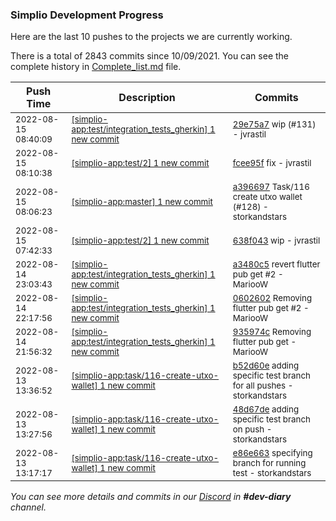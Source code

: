 
### Simplio Development Progress

Here are the last 10 pushes to the projects we are currently working.

There is a total of 2843 commits since 10/09/2021. You can see the complete history in
 [Complete_list.md](Complete_list.md) file.

| Push Time | Description | Commits |
| --- | --- | --- |
| <sub>2022-08-15 08:40:09</sub> | <sub>[[simplio-app:test/integration\_tests\_gherkin] 1 new commit](https://github.com/SimplioOfficial/simplio-app/commit/29e75a7fcf28f9844b511c879b737a29e9126797)</sub> | <sub>[29e75a7](https://github.com/SimplioOfficial/simplio-app/commit/29e75a7fcf28f9844b511c879b737a29e9126797) wip (#131) - jvrastil</sub> |
| <sub>2022-08-15 08:10:38</sub> | <sub>[[simplio-app:test/2] 1 new commit](https://github.com/SimplioOfficial/simplio-app/commit/fcee95f0978f38bf3cd68b1f8c1af6124bccea2d)</sub> | <sub>[fcee95f](https://github.com/SimplioOfficial/simplio-app/commit/fcee95f0978f38bf3cd68b1f8c1af6124bccea2d) fix - jvrastil</sub> |
| <sub>2022-08-15 08:06:23</sub> | <sub>[[simplio-app:master] 1 new commit](https://github.com/SimplioOfficial/simplio-app/commit/a3966974722736d48e262a7a7038bac6b0a4c42f)</sub> | <sub>[a396697](https://github.com/SimplioOfficial/simplio-app/commit/a3966974722736d48e262a7a7038bac6b0a4c42f) Task/116 create utxo wallet (#128) - storkandstars</sub> |
| <sub>2022-08-15 07:42:33</sub> | <sub>[[simplio-app:test/2] 1 new commit](https://github.com/SimplioOfficial/simplio-app/commit/638f043c2847fdbdcddc06c016e8d3aff2f5bc24)</sub> | <sub>[638f043](https://github.com/SimplioOfficial/simplio-app/commit/638f043c2847fdbdcddc06c016e8d3aff2f5bc24) wip - jvrastil</sub> |
| <sub>2022-08-14 23:03:43</sub> | <sub>[[simplio-app:test/integration\_tests\_gherkin] 1 new commit](https://github.com/SimplioOfficial/simplio-app/commit/a3480c5361625d76b4a9289c8a0ca7e4f14168f5)</sub> | <sub>[a3480c5](https://github.com/SimplioOfficial/simplio-app/commit/a3480c5361625d76b4a9289c8a0ca7e4f14168f5) revert flutter pub get #2 - MariooW</sub> |
| <sub>2022-08-14 22:17:56</sub> | <sub>[[simplio-app:test/integration\_tests\_gherkin] 1 new commit](https://github.com/SimplioOfficial/simplio-app/commit/0602602096bcef00213dbb63b070c94fa1898aa8)</sub> | <sub>[0602602](https://github.com/SimplioOfficial/simplio-app/commit/0602602096bcef00213dbb63b070c94fa1898aa8) Removing flutter pub get #2 - MariooW</sub> |
| <sub>2022-08-14 21:56:32</sub> | <sub>[[simplio-app:test/integration\_tests\_gherkin] 1 new commit](https://github.com/SimplioOfficial/simplio-app/commit/935974cf1653e1ce58d4700fce27067dcc6de02b)</sub> | <sub>[935974c](https://github.com/SimplioOfficial/simplio-app/commit/935974cf1653e1ce58d4700fce27067dcc6de02b) Removing flutter pub get - MariooW</sub> |
| <sub>2022-08-13 13:36:52</sub> | <sub>[[simplio-app:task/116\-create\-utxo\-wallet] 1 new commit](https://github.com/SimplioOfficial/simplio-app/commit/b52d60eff530ac1f0a3adb0d7428dba4fa22d518)</sub> | <sub>[b52d60e](https://github.com/SimplioOfficial/simplio-app/commit/b52d60eff530ac1f0a3adb0d7428dba4fa22d518) adding specific test branch for all pushes - storkandstars</sub> |
| <sub>2022-08-13 13:27:56</sub> | <sub>[[simplio-app:task/116\-create\-utxo\-wallet] 1 new commit](https://github.com/SimplioOfficial/simplio-app/commit/48d67de5c38772efdd99185dd546d2df36d0cd85)</sub> | <sub>[48d67de](https://github.com/SimplioOfficial/simplio-app/commit/48d67de5c38772efdd99185dd546d2df36d0cd85) adding specific test branch on push - storkandstars</sub> |
| <sub>2022-08-13 13:17:17</sub> | <sub>[[simplio-app:task/116\-create\-utxo\-wallet] 1 new commit](https://github.com/SimplioOfficial/simplio-app/commit/e86e66358f8157a03618079ce3ed78c2bd029f56)</sub> | <sub>[e86e663](https://github.com/SimplioOfficial/simplio-app/commit/e86e66358f8157a03618079ce3ed78c2bd029f56) specifying branch for running test - storkandstars</sub> |

_You can see more details and commits in our [Discord](https://discord.gg/aKhjuwZmdP) in **#dev-diary** channel._

